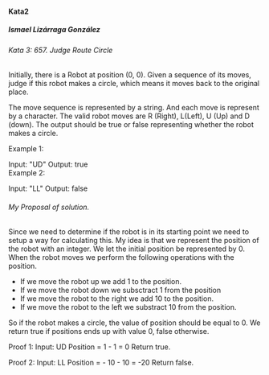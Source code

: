 #### Kata2
##### Ismael Lizárraga González

###### Kata 3: 657. Judge Route Circle
Initially, there is a Robot at position (0, 0). Given a sequence of its moves, judge if this robot makes a circle, which means it moves back to the original place.

The move sequence is represented by a string. And each move is represent by a character. The valid robot moves are R (Right), L(Left), U (Up) and D (down). The output should be true or false representing whether the robot makes a circle.

Example 1:

Input: "UD"  Output: true  
Example 2:

Input: "LL"  Output: false  

###### My Proposal of solution. 

Since we need to determine if the robot is in its starting point we need to setup a way for calculating this. My idea is that we represent the position of the robot with an integer. We let the initial position be represented by 0. When the robot moves we perform the following operations with the position. 

* If we move the robot up we add 1 to the position. 
* If we move the robot down we subsctract 1 from the position
* If we move the robot to the right we add 10 to the position. 
* If we move the robot to the left we substract 10 from the position. 

So if the robot makes a circle, the value of position should be equal to 0. We return true if positions ends up with value 0, false otherwise. 

Proof 1: 
Input: UD
Position = 1 - 1 = 0
Return true. 

Proof 2: 
Input: LL
Position = - 10 - 10 = -20 
Return false. 